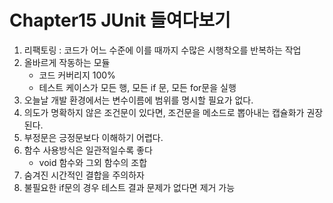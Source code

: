 # Chapter15 JUnit 들여다보기

1. 리팩토링 : 코드가 어느 수준에 이를 때까지 수많은 시행착오를 반복하는 작업
2. 올바르게 작동하는 모듈
    - 코드 커버리지 100%
    - 테스트 케이스가 모든 행, 모든 if 문, 모든 for문을 실행
3. 오늘날 개발 환경에서는 변수이름에 범위를 명시할 필요가 없다.
4. 의도가 명확하지 않은 조건문이 있다면, 조건문을 메소드로 뽑아내는 캡슐화가 권장된다.
5. 부정문은 긍정문보다 이해하기 어렵다.
6. 함수 사용방식은 일관적일수록 좋다
    - void 함수와 그외 함수의 조합
7. 숨겨진 시간적인 결합을 주의하자
8. 불필요한 if문의 경우 테스트 결과 문제가 없다면 제거 가능
